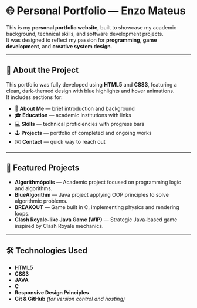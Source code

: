 # 🌐 Personal Portfolio — Enzo Mateus

This is my **personal portfolio website**, built to showcase my academic background, technical skills, and software development projects.  
It was designed to reflect my passion for **programming**, **game development**, and **creative system design**.

---

## 📖 About the Project

This portfolio was fully developed using **HTML5** and **CSS3**, featuring a clean, dark-themed design with blue highlights and hover animations.  
It includes sections for:
- 🧠 **About Me** — brief introduction and background  
- 🎓 **Education** — academic institutions with links  
- 💻 **Skills** — technical proficiencies with progress bars  
- 🕹️ **Projects** — portfolio of completed and ongoing works  
- ✉️ **Contact** — quick way to reach out

---

## 🧩 Featured Projects

- **Algorithmópolis** — Academic project focused on programming logic and algorithms.  
- **BlueAlgorithm** — Java project applying OOP principles to solve algorithmic problems.  
- **BREAKOUT** — Game built in C, implementing physics and rendering loops.  
- **Clash Royale-like Java Game (WIP)** — Strategic Java-based game inspired by Clash Royale mechanics.

---

## 🛠️ Technologies Used

- **HTML5**
- **CSS3**
- **JAVA**
- **C**
- **Responsive Design Principles**
- **Git & GitHub** *(for version control and hosting)*
